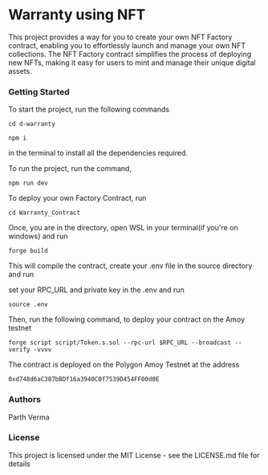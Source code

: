 # Warranty using NFT

This project provides a way for you to create your own NFT Factory contract, enabling you to effortlessly launch and manage your own NFT collections. The NFT Factory contract simplifies the process of deploying new NFTs, making it easy for users to mint and manage their unique digital assets.

### Getting Started

To start the project, run the following commands

```
cd d-warranty
```

```
npm i
```

in the terminal to install all the dependencies required.

To run the project, run the command,

```
npm run dev
```

To deploy your own Factory Contract, run

```
cd Warranty_Contract
```

Once, you are in the directory, open WSL in your terminal(if you're on windows) and run

```
forge build
```

This will compile the contract, create your .env file in the source directory and run

set your RPC_URL and private key in the .env and run

```
source .env
```

Then, run the following command, to deploy your contract on the Amoy testnet

```
forge script script/Token.s.sol --rpc-url $RPC_URL --broadcast --verify -vvvv
```

The contract is deployed on the Polygon Amoy Testnet at the address

```
0xd748d6aC387bBDf16a3940C0f7539D454FF00d0E
```

### Authors

Parth Verma

### License

This project is licensed under the MIT License - see the LICENSE.md file for details

